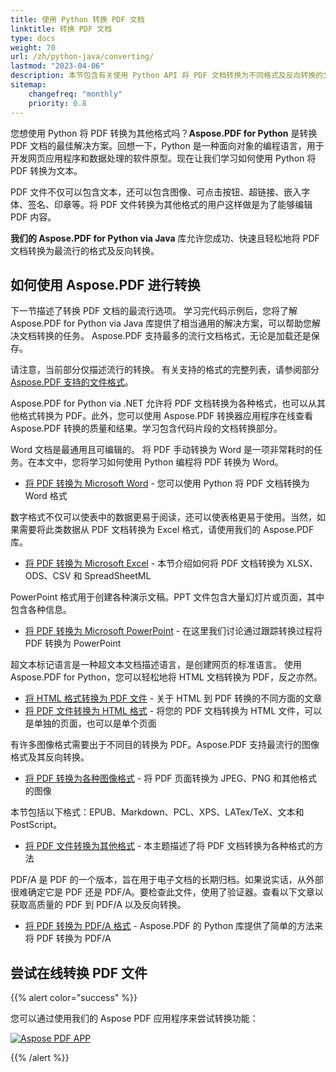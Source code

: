 ```yaml
---
title: 使用 Python 转换 PDF 文档
linktitle: 转换 PDF 文档
type: docs
weight: 70
url: /zh/python-java/converting/
lastmod: "2023-04-06"
description: 本节包含有关使用 Python API 将 PDF 文档转换为不同格式及反向转换的文章。
sitemap:
    changefreq: "monthly"
    priority: 0.8
---
```


您想使用 Python 将 PDF 转换为其他格式吗？**Aspose.PDF for Python** 是转换 PDF 文档的最佳解决方案。回想一下，Python 是一种面向对象的编程语言，用于开发网页应用程序和数据处理的软件原型。现在让我们学习如何使用 Python 将 PDF 转换为文本。

PDF 文件不仅可以包含文本，还可以包含图像、可点击按钮、超链接、嵌入字体、签名、印章等。将 PDF 文件转换为其他格式的用户这样做是为了能够编辑 PDF 内容。

**我们的 Aspose.PDF for Python via Java** 库允许您成功、快速且轻松地将 PDF 文档转换为最流行的格式及反向转换。

## 如何使用 Aspose.PDF 进行转换

下一节描述了转换 PDF 文档的最流行选项。
学习完代码示例后，您将了解 Aspose.PDF for Python via Java 库提供了相当通用的解决方案，可以帮助您解决文档转换的任务。
Aspose.PDF 支持最多的流行文档格式，无论是加载还是保存。

请注意，当前部分仅描述流行的转换。
有关支持的格式的完整列表，请参阅部分 [Aspose.PDF 支持的文件格式](https://docs.aspose.com/pdf/python-java/supported-file-formats/)。

Aspose.PDF for Python via .NET 允许将 PDF 文档转换为各种格式，也可以从其他格式转换为 PDF。此外，您可以使用 Aspose.PDF 转换器应用程序在线查看 Aspose.PDF 转换的质量和结果。学习包含代码片段的文档转换部分。

Word 文档是最通用且可编辑的。
 将 PDF 手动转换为 Word 是一项非常耗时的任务。在本文中，您将学习如何使用 Python 编程将 PDF 转换为 Word。

- [将 PDF 转换为 Microsoft Word](/pdf/zh/python-java/convert-pdf-to-word/) - 您可以使用 Python 将 PDF 文档转换为 Word 格式

数字格式不仅可以使表中的数据更易于阅读，还可以使表格更易于使用。当然，如果需要将此类数据从 PDF 文档转换为 Excel 格式，请使用我们的 Aspose.PDF 库。

- [将 PDF 转换为 Microsoft Excel](/pdf/zh/python-java/convert-pdf-to-excel/) - 本节介绍如何将 PDF 文档转换为 XLSX、ODS、CSV 和 SpreadSheetML

PowerPoint 格式用于创建各种演示文稿。PPT 文件包含大量幻灯片或页面，其中包含各种信息。

- [将 PDF 转换为 Microsoft PowerPoint](/pdf/zh/python-java/convert-pdf-to-powerpoint/) - 在这里我们讨论通过跟踪转换过程将 PDF 转换为 PowerPoint

超文本标记语言是一种超文本文档描述语言，是创建网页的标准语言。 使用 Aspose.PDF for Python，您可以轻松地将 HTML 文档转换为 PDF，反之亦然。

- [将 HTML 格式转换为 PDF 文件](/pdf/zh/python-java/convert-html-to-pdf/) - 关于 HTML 到 PDF 转换的不同方面的文章
- [将 PDF 文件转换为 HTML 格式](/pdf/zh/python-java/convert-pdf-to-html/) - 将您的 PDF 文档转换为 HTML 文件，可以是单独的页面，也可以是单个页面

有许多图像格式需要出于不同目的转换为 PDF。Aspose.PDF 支持最流行的图像格式及其反向转换。

- [将 PDF 转换为各种图像格式](/pdf/zh/python-java/convert-pdf-to-images-format/) - 将 PDF 页面转换为 JPEG、PNG 和其他格式的图像

本节包括以下格式：EPUB、Markdown、PCL、XPS、LATex/TeX、文本和 PostScript。

- [将 PDF 文件转换为其他格式](/pdf/zh/python-java/convert-pdf-to-other-files/) - 本主题描述了将 PDF 文档转换为各种格式的方法

PDF/A 是 PDF 的一个版本，旨在用于电子文档的长期归档。如果说实话，从外部很难确定它是 PDF 还是 PDF/A。要检查此文件，使用了验证器。查看以下文章以获取高质量的 PDF 到 PDF/A 以及反向转换。

- [将 PDF 转换为 PDF/A 格式](/pdf/zh/python-java/convert-pdf-to-pdfa/) - Aspose.PDF 的 Python 库提供了简单的方法来将 PDF 转换为 PDF/A

## 尝试在线转换 PDF 文件

{{% alert color="success" %}}

您可以通过使用我们的 Aspose PDF 应用程序来尝试转换功能：

[![Aspose PDF APP](app.png)](https://products.aspose.app/pdf/conversion)

{{% /alert %}}
